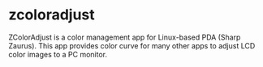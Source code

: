 # zcoloradjust
ZColorAdjust is a color management app for Linux-based PDA (Sharp Zaurus). This app provides color curve for many other apps to adjust LCD color images to a PC monitor.
